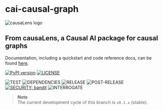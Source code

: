 # cai-causal-graph

![causaLens logo](cl-logo.png)

## From causaLens, a Causal AI package for causal graphs
Documentation, including a quickstart and code reference docs, can be found [here](https://causalgraph.causalens.com/).

[![PyPI version](https://badge.fury.io/py/cai-causal-graph.svg)](https://badge.fury.io/py/cai-causal-graph)
[![LICENSE](https://img.shields.io/badge/License-Apache_2.0-blue.svg)](https://www.apache.org/licenses/LICENSE-2.0)

![TEST](https://github.com/causalens/cai-causal-graph/workflows/MAIN-CHECKS/badge.svg?branch=main)
![DEPENDENCIES](https://github.com/causalens/cai-causal-graph/workflows/DEPENDENCIES-CHECKS/badge.svg?branch=main) 
![RELEASE](https://github.com/causalens/cai-causal-graph/workflows/RELEASE/badge.svg) 
![POST-RELEASE](https://github.com/causalens/cai-causal-graph/workflows/POST-RELEASE/badge.svg?branch=main) 
[![SECURITY: bandit](https://img.shields.io/badge/security-bandit-success.svg)](https://github.com/PyCQA/bandit)
![INTERROGATE](./docs/interrogate_badge.svg)

> **Note**  
> The current development cycle of this branch is `v0.1.x` (stable).
